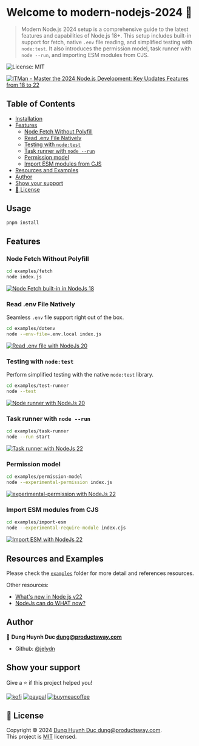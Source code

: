 # Welcome to modern-nodejs-2024 👋
> Modern Node.js 2024 setup is a comprehensive guide to the latest features and capabilities of Node.js 18+. This setup includes built-in support for fetch, native `.env` file reading, and simplified testing with `node:test`. It also introduces the permission model, task runner with `node --run`, and importing ESM modules from CJS. 

![License: MIT](https://img.shields.io/badge/License-MIT-yellow.svg)

[![ITMan - Master the 2024 Node.js Development: Key Updates Features from 18 to 22](https://i.ytimg.com/vi/HeuLPpc3x04/hqdefault.jpg)](https://www.youtube.com/watch?v=HeuLPpc3x04)

## Table of Contents
  - [Installation](#installation)
  - [Features](#features)
    - [Node Fetch Without Polyfill](#node-fetch-without-polyfill)
    - [Read .env File Natively](#read-env-file-natively)
    - [Testing with `node:test`](#testing-with-nodetest)
    - [Task runner with `node --run`](#task-runner-with-node-run)
    - [Permission model](#permission-model)
    - [Import ESM modules from CJS](#import-esm-modules-from-cjs)
  - [Resources and Examples](#resources-and-examples)
  - [Author](#author)
  - [Show your support](#show-your-support)
  - [📝 License](#📝-license)


## Usage

```bash
pnpm install
```

## Features
### Node Fetch Without Polyfill

```sh
cd examples/fetch
node index.js
```

[![Node Fetch built-in in NodeJs 18](https://i.gyazo.com/4aedf45ff0747307dd231c4940711cbd.gif)](https://gyazo.com/4aedf45ff0747307dd231c4940711cbd)


### Read .env File Natively

Seamless `.env` file support right out of the box.

```sh
cd examples/dotenv
node --env-file=.env.local index.js
```

[![Read .env file  with NodeJs 20](https://i.gyazo.com/69fc0f7279ba4946b51f4e686be0a0ff.gif)](https://gyazo.com/69fc0f7279ba4946b51f4e686be0a0ff)

### Testing with `node:test`

Perform simplified testing with the native `node:test` library.

```sh
cd examples/test-runner
node --test
```

[![Node runner with NodeJs 20](https://i.gyazo.com/ba01f3bbcce55a1da1118eedabac5dec.gif)](https://gyazo.com/ba01f3bbcce55a1da1118eedabac5dec)

### Task runner with `node --run`

```sh
cd examples/task-runner
node --run start
```

[![Task runner with NodeJs 22](https://i.gyazo.com/9f95d9e7399bab3bb9422c051f89defc.gif)](https://gyazo.com/9f95d9e7399bab3bb9422c051f89defc)
### Permission model

```sh
cd examples/permission-model
node --experimental-permission index.js
```

[![experimental-permission with NodeJs 22](https://i.gyazo.com/908b473c571103b7aecba6725c0025cb.gif)](https://gyazo.com/908b473c571103b7aecba6725c0025cb)

### Import ESM modules from CJS

```sh
cd examples/import-esm
node --experimental-require-module index.cjs
```

[![Import ESM with NodeJs 22](https://i.gyazo.com/52a555700892cd7c246debb7d6d1324c.gif)](https://gyazo.com/52a555700892cd7c246debb7d6d1324c)

## Resources and Examples

Please check the [`examples`](./examples/) folder for more detail and references resources.

Other resources:
 - [What's new in Node js v22](https://youtu.be/eZfLkVDJPTg)
 - [NodeJs can do WHAT now?](https://youtube.com/shorts/J3W3s5O9wAs)

## Author

👤 **Dung Huynh Duc <dung@productsway.com>**

-   Github: [@jelydn](https://github.com/jelydn)

## Show your support

Give a ⭐️ if this project helped you!

[![kofi](https://img.shields.io/badge/Ko--fi-F16061?style=for-the-badge&logo=ko-fi&logoColor=white)](https://ko-fi.com/dunghd)
[![paypal](https://img.shields.io/badge/PayPal-00457C?style=for-the-badge&logo=paypal&logoColor=white)](https://paypal.me/dunghd)
[![buymeacoffee](https://img.shields.io/badge/Buy_Me_A_Coffee-FFDD00?style=for-the-badge&logo=buy-me-a-coffee&logoColor=black)](https://www.buymeacoffee.com/dunghd)

## 📝 License

Copyright © 2024 [Dung Huynh Duc <dung@productsway.com>](https://github.com/jelydn).<br />
This project is [MIT](https://github.com/jelydn/modern-nodejs-2024/blob/master/LICENSE) licensed.

